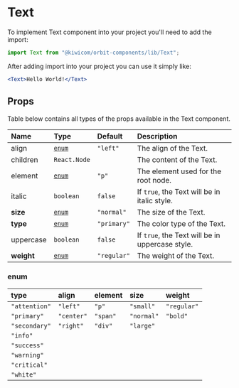 # Text
To implement Text component into your project you'll need to add the import:
```jsx
import Text from "@kiwicom/orbit-components/lib/Text";
```
After adding import into your project you can use it simply like:
```jsx
<Text>Hello World!</Text>
```
## Props
Table below contains all types of the props available in the Text component.

| Name       | Type            | Default     | Description                      |
| :--------- | :-------------- | :---------- | :------------------------------- |
| align      | [`enum`](#enum) | `"left"`    | The align of the Text.
| children   | `React.Node`    |             | The content of the Text.
| element    | [`enum`](#enum) | `"p"`       | The element used for the root node.
| italic     | `boolean`       | `false`     | If `true`, the Text will be in italic style.
| **size**   | [`enum`](#enum) | `"normal"`  | The size of the Text.
| **type**   | [`enum`](#enum) | `"primary"` | The color type of the Text.
| uppercase  | `boolean`       | `false`     | If `true`, the Text will be in uppercase style.
| **weight** | [`enum`](#enum) | `"regular"` | The weight of the Text.

### enum

| type            | align      | element  | size       | weight      |
| :-------------- | :--------- | :------- | :--------- | :---------- |
| `"attention"`   | `"left"`   | `"p"`    | `"small"`  | `"regular"` |
| `"primary"`     | `"center"` | `"span"` | `"normal"` | `"bold"`    |
| `"secondary"`   | `"right"`  | `"div"`  | `"large"`  |             |
| `"info"`        |            |          |            |             |
| `"success"`     |            |          |            |             |
| `"warning"`     |            |          |            |             |
| `"critical"`    |            |          |            |             |
| `"white"`       |            |          |            |             |
